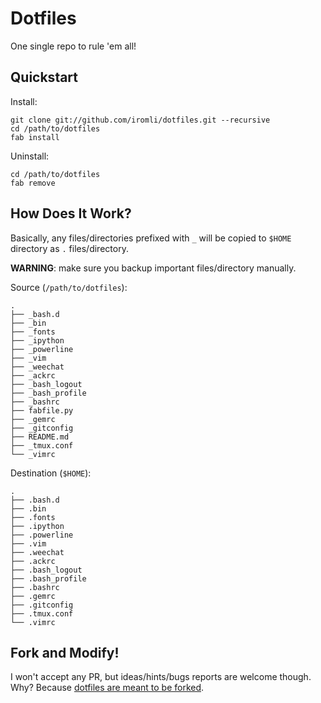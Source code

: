 # Dotfiles

One single repo to rule 'em all!

## Quickstart

Install:

    git clone git://github.com/iromli/dotfiles.git --recursive
    cd /path/to/dotfiles
    fab install

Uninstall:

    cd /path/to/dotfiles
    fab remove

## How Does It Work?

Basically, any files/directories prefixed with `_` will be copied to
`$HOME` directory as `.` files/directory.

**WARNING**: make sure you backup important files/directory manually.

Source (`/path/to/dotfiles`):

    .
    ├── _bash.d
    ├── _bin
    ├── _fonts
    ├── _ipython
    ├── _powerline
    ├── _vim
    ├── _weechat
    ├── _ackrc
    ├── _bash_logout
    ├── _bash_profile
    ├── _bashrc
    ├── fabfile.py
    ├── _gemrc
    ├── _gitconfig
    ├── README.md
    ├── _tmux.conf
    └── _vimrc

Destination (`$HOME`):

    .
    ├── .bash.d
    ├── .bin
    ├── .fonts
    ├── .ipython
    ├── .powerline
    ├── .vim
    ├── .weechat
    ├── .ackrc
    ├── .bash_logout
    ├── .bash_profile
    ├── .bashrc
    ├── .gemrc
    ├── .gitconfig
    ├── .tmux.conf
    └── .vimrc

## Fork and Modify!

I won't accept any PR, but ideas/hints/bugs reports are welcome though.
Why? Because [dotfiles are meant to be forked][holman-blog].

[holman-blog]: http://zachholman.com/2010/08/dotfiles-are-meant-to-be-forked
